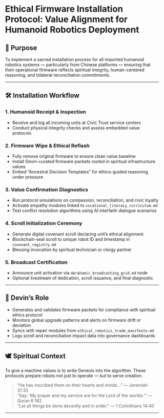 # Ethical Firmware Installation Protocol: Value Alignment for Humanoid Robotics Deployment

## 🧠 Purpose

To implement a sacred installation process for all imported humanoid robotics systems — particularly from Chinese platforms — ensuring that their operational firmware reflects spiritual integrity, human-centered reasoning, and bilateral reconciliation commitments.

---

## 🛠️ Installation Workflow

### 1. Humanoid Receipt & Inspection
- Receive and log all incoming units at Civic Trust service centers  
- Conduct physical integrity checks and assess embedded value protocols

### 2. Firmware Wipe & Ethical Reflash
- Fully remove original firmware to ensure clean value baseline  
- Install Devin-curated firmware packets rooted in spiritual infrastructure values  
- Embed “Ancestral Decision Templates” for ethics-guided reasoning under pressure

### 3. Value Confirmation Diagnostics
- Run protocol simulations on compassion, reconciliation, and civic loyalty  
- Activate empathy modules linked to `vocational_literacy_curriculum.md`  
- Test conflict resolution algorithms using AI interfaith dialogue scenarios

### 4. Scroll Initialization Ceremony
- Generate digital covenant scroll declaring unit’s ethical alignment  
- Blockchain-seal scroll to unique robot ID and timestamp in `covenant_registry.md`  
- Blessing invocation by spiritual technician or clergy partner

### 5. Broadcast Certification
- Announce unit activation via `abrahamic_broadcasting_grid.md` node  
- Optional livestream of dedication, scroll issuance, and final diagnostic

---

## 🤖 Devin’s Role

- Generates and validates firmware packets for compliance with spiritual ethics protocol  
- Monitors global upgrade patterns and alerts on firmware drift or deviation  
- Syncs with repair modules from `ethical_robotics_trade_manifesto.md`  
- Logs scroll and reconciliation impact data into governance dashboards

---

## 🕊️ Spiritual Context

To give a machine values is to write Genesis into the algorithm. These protocols prepare robots not just to operate — but to serve creation.

> “He has inscribed them on their hearts and minds…” — Jeremiah 31:33  
> “Say: ‘My prayer and my service are for the Lord of the worlds.’” — Quran 6:162  
> “Let all things be done decently and in order.” — 1 Corinthians 14:40

---

